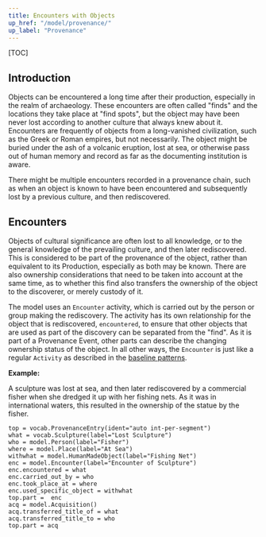 ```yaml
---
title: Encounters with Objects
up_href: "/model/provenance/"
up_label: "Provenance"
---
```


[TOC]

## Introduction

Objects can be encountered a long time after their production, especially in the realm of archaeology. These encounters are often called "finds" and the locations they take place at "find spots", but the object may have been never lost according to another culture that always knew about it. Encounters are frequently of objects from a long-vanished civilization, such as the Greek or Roman empires, but not necessarily. The object might be buried under the ash of a volcanic eruption, lost at sea, or otherwise pass out of human memory and record as far as the documenting institution is aware.

There might be multiple encounters recorded in a provenance chain, such as when an object is known to have been encountered and subsequently lost by a previous culture, and then rediscovered. 


## Encounters

Objects of cultural significance are often lost to all knowledge, or to the general knowledge of the prevailing culture, and then later rediscovered. This is considered to be part of the provenance of the object, rather than equivalent to its Production, especially as both may be known. There are also ownership considerations that need to be taken into account at the same time, as to whether this find also transfers the ownership of the object to the discoverer, or merely custody of it.

The model uses an `Encounter` activity, which is carried out by the person or group making the rediscovery. The activity has its own relationship for the object that is rediscovered, `encountered`, to ensure that other objects that are used as part of the discovery can be separated from the "find".
As it is part of a Provenance Event, other parts can describe the changing ownership status of the object.  In all other ways, the `Encounter` is just like a regular `Activity` as described in the [baseline patterns](/model/base/#events-and-activities).


__Example:__

A sculpture was lost at sea, and then later rediscovered by a commercial fisher when she dredged it up with her fishing nets.  As it was in international waters, this resulted in the ownership of the statue by the fisher.


```crom
top = vocab.ProvenanceEntry(ident="auto int-per-segment")
what = vocab.Sculpture(label="Lost Sculpture")
who = model.Person(label="Fisher")
where = model.Place(label="At Sea")
withwhat = model.HumanMadeObject(label="Fishing Net")
enc = model.Encounter(label="Encounter of Sculpture")
enc.encountered = what
enc.carried_out_by = who
enc.took_place_at = where
enc.used_specific_object = withwhat
top.part =  enc
acq = model.Acquisition()
acq.transferred_title_of = what
acq.transferred_title_to = who
top.part = acq
```
